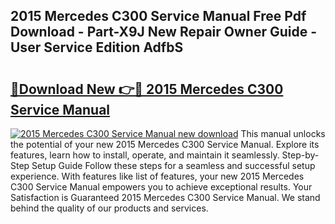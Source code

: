 ## 2015 Mercedes C300 Service Manual Free Pdf Download - Part-X9J New Repair Owner Guide - User Service Edition AdfbS

# <h2><a href="http://bc83425.oget.top/?id=2015+Mercedes+C300+Service+Manual">🔗Download New 👉🔴 2015 Mercedes C300 Service Manual</a></h2>

[![2015 Mercedes C300 Service Manual new download](https://i.imgur.com/5g1atiW.png)](http://bc83425.oget.top/?id=2015+Mercedes+C300+Service+Manual)
This manual unlocks the potential of your new 2015 Mercedes C300 Service Manual. Explore its features, learn how to install, operate, and maintain it seamlessly. Step-by-Step Setup Guide Follow these steps for a seamless and successful setup experience. With features like list of features, your new 2015 Mercedes C300 Service Manual empowers you to achieve exceptional results. Your Satisfaction is Guaranteed 2015 Mercedes C300 Service Manual. We stand behind the quality of our products and services.
